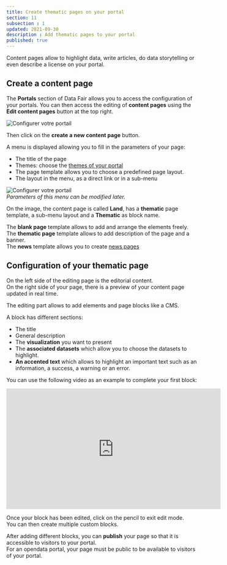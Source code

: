```yaml
---
title: Create thematic pages on your portal
section: 11
subsection : 1
updated: 2021-09-30
description : Add thematic pages to your portal
published: true
---
```


Content pages allow to highlight data, write articles, do data storytelling or even describe a license on your portal.  

## Create a content page

The **Portals** section of Data Fair allows you to access the configuration of your portals. You can then access the editing of **content pages** using the **Edit content pages** button at the top right.

![Configurer votre portail](./images/user-guide-backoffice/page-contenu-1.jpg)

Then click on the **create a new content page** button.

A menu is displayed allowing you to fill in the parameters of your page:


* The title of the page
* Themes: choose the [themes of your portal](./user-guide-backoffice/licences-thematics)
* The page template allows you to choose a predefined page layout.
* The layout in the menu, as a direct link or in a sub-menu

![Configurer votre portail](./images/user-guide-backoffice/page-contenu-2.jpg)  
*Parameters of this menu can be modified later.*


On the image, the content page is called **Land**, has a **thematic** page template, a sub-menu layout and a **Thematic** as block name.

The **blank page** template allows to add and arrange the elements freely.  
The **thematic page** template allows to add description of the page and a banner.  
The **news** template allows you to create [news pages](./user-guide-backoffice/news)

## Configuration of your thematic page

On the left side of the editing page is the editorial content.  
On the right side of your page, there is a preview of your content page updated in real time.  

The editing part allows to add elements and page blocks like a CMS.

A block has different sections:
* The title
* General description
* The **visualization** you want to present
* The **associated datasets** which allow you to choose the datasets to highlight.
* **An accented text** which allows to highlight an important text such as an information, a success, a warning or an error.

You can use the following video as an example to complete your first block:  

<iframe width="560" height="315" sandbox="allow-same-origin allow-scripts allow-popups" src="https://videos.koumoul.com/videos/embed/3522f40f-52a2-4106-95a6-238916389981?loop=1&warningTitle=0" frameborder="0" allowfullscreen></iframe>


Once your block has been edited, click on the pencil to exit edit mode.  
You can then create multiple custom blocks.  

After adding different blocks, you can **publish** your page so that it is accessible to visitors to your portal.  
For an opendata portal, your page must be public to be available to visitors of your portal.
